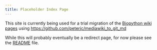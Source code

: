 ```yaml
---
title: Placeholder Index Page
---
```


This site is currently being used for a trial migration
of the [Biopython wiki pages](http://biopython.org)
using https://github.com/peterjc/mediawiki_to_git_md

While this will probably eventually be a redirect page,
for now please see the [README](README.md) file.
